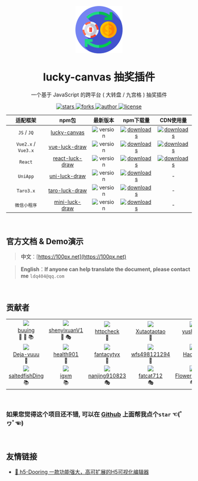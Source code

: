 
<div align="center">
  <img src="https://raw.githubusercontent.com/LuckDraw/lucky-canvas/master/logo.png" width="128" alt="logo" />
  <h1>lucky-canvas 抽奖插件</h1>
  <p>一个基于 JavaScript 的跨平台 ( 大转盘 / 九宫格 ) 抽奖插件</p>
  <p>
    <a href="https://github.com/LuckDraw/lucky-canvas/stargazers" target="_black">
      <img src="https://img.shields.io/github/stars/luckdraw/lucky-canvas?color=%23ffba15&logo=github&style=flat-square" alt="stars" />
    </a>
    <a href="https://github.com/luckdraw/lucky-canvas/network/members" target="_black">
      <img src="https://img.shields.io/github/forks/luckdraw/lucky-canvas?color=%23ffba15&logo=github&style=flat-square" alt="forks" />
    </a>
    <a href="https://github.com/buuing" target="_black">
      <img src="https://img.shields.io/badge/Author-%20buuing%20-7289da.svg?&logo=github&style=flat-square" alt="author" />
    </a>
    <a href="https://github.com/luckdraw/lucky-canvas/blob/master/LICENSE" target="_black">
      <img src="https://img.shields.io/github/license/luckdraw/lucky-canvas?color=%232dce89&logo=github&style=flat-square" alt="license" />
    </a>
  </p>
</div>

<div align="center">

|适配框架|npm包|最新版本|npm下载量|CDN使用量|
| :-: | :-: | :-: | :-: | :-: |
|`JS` / `JQ`|[lucky-canvas](https://100px.net/usage/js.html)|<img src="https://img.shields.io/npm/v/lucky-canvas?color=%23ffba15&logo=npm&style=flat-square" alt="version" />|<a href="https://www.npmjs.com/package/lucky-canvas" target="_black"><img src="https://img.shields.io/npm/dm/lucky-canvas?color=%23ffba15&logo=npm&style=flat-square" alt="downloads" /></a>|<a href="https://www.jsdelivr.com/package/npm/lucky-canvas" target="_black"><img src="https://data.jsdelivr.com/v1/package/npm/lucky-canvas/badge" alt="downloads" /></a>|
|`Vue2.x` / `Vue3.x`|[vue-luck-draw](https://100px.net/usage/vue.html)|<img src="https://img.shields.io/npm/v/vue-luck-draw?color=%23ffba15&logo=npm&style=flat-square" alt="version" />|<a href="https://www.npmjs.com/package/vue-luck-draw" target="_black"><img src="https://img.shields.io/npm/dm/vue-luck-draw?color=%23ffba15&logo=npm&style=flat-square" alt="downloads" /></a>|<a href="https://www.jsdelivr.com/package/npm/vue-luck-draw" target="_black"><img src="https://data.jsdelivr.com/v1/package/npm/vue-luck-draw/badge" alt="downloads" /></a>|
|`React`|[react-luck-draw](https://100px.net/usage/react.html)|<img src="https://img.shields.io/npm/v/react-luck-draw?color=%23ffba15&logo=npm&style=flat-square" alt="version" />|<a href="https://www.npmjs.com/package/react-luck-draw" target="_black"><img src="https://img.shields.io/npm/dm/react-luck-draw?color=%23ffba15&logo=npm&style=flat-square" alt="downloads" /></a>|<a href="https://www.jsdelivr.com/package/npm/react-luck-draw" target="_black"><img src="https://data.jsdelivr.com/v1/package/npm/react-luck-draw/badge" alt="downloads" /></a>|
|`UniApp`|[uni-luck-draw](https://100px.net/usage/uni.html)|<img src="https://img.shields.io/npm/v/uni-luck-draw?color=%23ffba15&logo=npm&style=flat-square" alt="version" />|<a href="https://www.npmjs.com/package/uni-luck-draw" target="_black"><img src="https://img.shields.io/npm/dm/uni-luck-draw?color=%23ffba15&logo=npm&style=flat-square" alt="downloads" /></a>|-|
|`Taro3.x`|[taro-luck-draw](https://100px.net/usage/taro.html)|<img src="https://img.shields.io/npm/v/taro-luck-draw?color=%23ffba15&logo=npm&style=flat-square" alt="version" />|<a href="https://www.npmjs.com/package/taro-luck-draw" target="_black"><img src="https://img.shields.io/npm/dm/taro-luck-draw?color=%23ffba15&logo=npm&style=flat-square" alt="downloads" /></a>|-|
|`微信小程序`|[mini-luck-draw](https://100px.net/usage/wx.html)|<img src="https://img.shields.io/npm/v/mini-luck-draw?color=%23ffba15&logo=npm&style=flat-square" alt="version" />|<a href="https://www.npmjs.com/package/mini-luck-draw" target="_black"><img src="https://img.shields.io/npm/dm/mini-luck-draw?color=%23ffba15&logo=npm&style=flat-square" alt="downloads" /></a>|-|

</div>

<br />

## 官方文档 & Demo演示

> **中文**：[https://100px.net](https://100px.net)

> **English**：**If anyone can help translate the document, please contact me** `ldq404@qq.com`
  
<br />

## 贡献者

<table align="center">
  <tr>
    <td align="center"><a href="https://github.com/buuing" target="_blank"><img width="50px" src="https://avatars.githubusercontent.com/u/36689704?v=4"><div>buuing</div></a><div><span title="核心开发">🤖</span> <span title="修复bug">🚧</span> <span title="维护文档">📚</span></div></td>
    <td align="center"><a href="https://github.com/shenyixuanV1" target="_blank"><img width="50px" src="https://avatars.githubusercontent.com/u/52775847?v=4"><div>shenyixuanV1</div></a><div><span title="修复bug">🚧</span> <span title="贡献Demo">🎭</span></div></td>
    <td align="center"><a href="https://github.com/httpcheck" target="_blank"><img width="50px" src="https://avatars.githubusercontent.com/u/26322785?v=4"><div>httpcheck</div></a><div><span title="修复bug">🚧</span></div></td>
    <td align="center"><a href="https://github.com/Xutaotaotao" target="_blank"><img width="50px" src="https://avatars.githubusercontent.com/u/24652625?v=4"><div>Xutaotaotao</div></a><div><span title="修复bug">🚧</span></div></td>
    <td align="center"><a href="https://github.com/yushen7" target="_blank"><img width="50px" src="https://avatars.githubusercontent.com/u/35678187?v=4"><div>yushen7</div></a><div><span title="修复bug">🚧</span></div></td>
    <td align="center"><a href="https://github.com/qingtiantongxie" target="_blank"><img width="50px" src="https://avatars.githubusercontent.com/u/24731632?v=4"><div>qingtiantongxie</div></a><div><span title="修复bug">🚧</span></div></td>
  <tr>
  </tr>
    <td align="center"><a href="https://github.com/Deja-vuuu" target="_blank"><img width="50px" src="https://avatars.githubusercontent.com/u/27748682?v=4"><div>Deja-vuuu</div></a><div><span title="修复bug">🚧</span></div></td>
    <td align="center"><a href="https://github.com/health901" target="_blank"><img width="50px" src="https://avatars.githubusercontent.com/u/1503105?v=4"><div>health901</div></a><div><span title="修复bug">🚧</span></div></td>
    <td align="center"><a href="https://github.com/fantacytyx" target="_blank"><img width="50px" src="https://avatars.githubusercontent.com/u/8966236?v=4"><div>fantacytyx</div></a><div><span title="修复bug">🚧</span></div></td>
    <td align="center"><a href="https://github.com/wfs498121294" target="_blank"><img width="50px" src="https://avatars.githubusercontent.com/u/12890610?v=4"><div>wfs498121294</div></a><div><span title="修复bug">🚧</span></div></td>
    <td align="center"><a href="https://github.com/Haoz03" target="_blank"><img width="50px" src="https://avatars.githubusercontent.com/u/18543217?v=4"><div>Haoz03</div></a><div><span title="修复bug">🚧</span></div></td>
    <td align="center"><a href="https://github.com/Eaoncan" target="_blank"><img width="50px" src="https://avatars.githubusercontent.com/u/70514533?v=4"><div>Eaoncan</div></a><div><span title="修复bug">🚧</span></div></td>
  <tr>
  </tr>
    <td align="center"><a href="https://github.com/saltedfishDing" target="_blank"><img width="50px" src="https://avatars.githubusercontent.com/u/26900681?v=4"><div>saltedfishDing</div></a><div><span title="维护文档">📚</span></div></td>
    <td align="center"><a href="https://github.com/igxm" target="_blank"><img width="50px" src="https://avatars.githubusercontent.com/u/32808955?v=4"><div>igxm</div></a><div><span title="维护文档">📚</span></div></td>
    <td align="center"><a href="https://github.com/nanjing910823" target="_blank"><img width="50px" src="https://avatars.githubusercontent.com/u/18729086?v=4"><div>nanjing910823</div></a><div><span title="贡献Demo">🎭</span></div></td>
    <td align="center"><a href="https://github.com/fatcat712" target="_blank"><img width="50px" src="https://avatars.githubusercontent.com/u/60590060?v=4"><div>fatcat712</div></a><div><span title="贡献Demo">🎭</span></div></td>
    <td align="center"><a href="https://github.com/FlowerFestival" target="_blank"><img width="50px" src="https://avatars.githubusercontent.com/u/23180446?v=4"><div>FlowerFestival</div></a><div><span title="贡献Demo">🎭</span></div></td>
  </tr>
</table>

<br />

### **如果您觉得这个项目还不错, 可以在 [Github](https://github.com/LuckDraw/lucky-canvas) 上面帮我点个`star` ☜(ﾟヮﾟ☜)**

<br />

## 友情链接

- [🎁 h5-Dooring 一款功能强大，高可扩展的H5可视化编辑器](https://github.com/MrXujiang/h5-Dooring)


<!-- lerna过滤器配置 -->
<!-- https://github.com/lerna/lerna/tree/main/core/filter-options#readme -->
